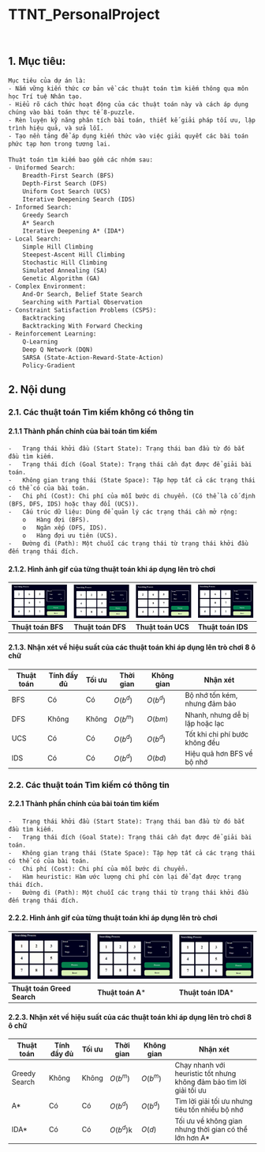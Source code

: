 # TTNT_PersonalProject
 
## 1.	Mục tiêu:
    Mục tiêu của dự án là:
    - Nắm vững kiến thức cơ bản về các thuật toán tìm kiếm thông qua môn học Trí tuệ Nhân tạo.  
    - Hiểu rõ cách thức hoạt động của các thuật toán này và cách áp dụng chúng vào bài toán thực tế 8-puzzle.  
    - Rèn luyện kỹ năng phân tích bài toán, thiết kế giải pháp tối ưu, lập trình hiệu quả, và sửa lỗi.  
    - Tạo nền tảng để áp dụng kiến thức vào việc giải quyết các bài toán phức tạp hơn trong tương lai.  

    Thuật toán tìm kiếm bao gồm các nhóm sau:
    - Uniformed Search: 
        Breadth-First Search (BFS)
        Depth-First Search (DFS)
        Uniform Cost Search (UCS)
        Iterative Deepening Search (IDS)
    - Informed Search: 
        Greedy Search
        A* Search
        Iterative Deepening A* (IDA*)
    - Local Search: 
        Simple Hill Climbing
        Steepest-Ascent Hill Climbing
        Stochastic Hill Climbing
        Simulated Annealing (SA)
        Genetic Algorithm (GA)
    - Complex Environment: 
        And-Or Search, Belief State Search
        Searching with Partial Observation
    - Constraint Satisfaction Problems (CSPS): 
        Backtracking
        Backtracking With Forward Checking
    - Reinforcement Learning: 
        Q-Learning
        Deep Q Network (DQN)
        SARSA (State-Action-Reward-State-Action)
        Policy-Gradient

## 2. Nội dung
### 2.1. Các thuật toán Tìm kiếm không có thông tin
#### 2.1.1 Thành phần chính của bài toán tìm kiếm
    -	Trạng thái khởi đầu (Start State): Trạng thái ban đầu từ đó bắt đầu tìm kiếm.
    -	Trạng thái đích (Goal State): Trạng thái cần đạt được để giải bài toán.
    -	Không gian trạng thái (State Space): Tập hợp tất cả các trạng thái có thể có của bài toán.
    -	Chi phí (Cost): Chi phí của mỗi bước di chuyển. (Có thể là cố định (BFS, DFS, IDS) hoặc thay đổi (UCS)).
    -	Cấu trúc dữ liệu: Dùng để quản lý các trạng thái cần mở rộng:
        o	Hàng đợi (BFS).
        o	Ngăn xếp (DFS, IDS).
        o	Hàng đợi ưu tiên (UCS).
    -	Đường đi (Path): Một chuỗi các trạng thái từ trạng thái khởi đầu đến trạng thái đích.
#### 2.1.2. Hình ảnh gif của từng thuật toán khi áp dụng lên trò chơi 

| ![GIF 1](gif/bfs.gif) | ![GIF 2](gif/dfs.gif) | ![GIF 3](gif/ucs.gif) | ![GIF 4](gif/ids.gif) |
|----------------------------|----------------------------|----------------------------|----------------------------|
| **Thuật toán BFS**                  | **Thuật toán DFS**                  | **Thuật toán UCS**                  | **Thuật toán IDS**                  |
#### 2.1.3. Nhận xét về hiệu suất của các thuật toán khi áp dụng lên trò chơi 8 ô chữ  

| Thuật toán | Tính đầy đủ | Tối ưu | Thời gian | Không gian	 | Nhận xét |
|-------|-------|-------|-------|-------|-------|
| BFS | Có | Có | $O(b^d)$ | $O(b^d)$ | Bộ nhớ tốn kém, nhưng đảm bảo |
| DFS | Không | Không | $O(b^m)$ | $O(bm)$ | Nhanh, nhưng dễ bị lặp hoặc lạc |
| UCS | Có | Có | $O(b^d)$ | $O(b^d)$ | Tốt khi chi phí bước không đều |
| IDS | Có | Có | $O(b^d)$ | $O(bd)$ | 	Hiệu quả hơn BFS về bộ nhớ |

### 2.2. Các thuật toán Tìm kiếm có thông tin
#### 2.2.1 Thành phần chính của bài toán tìm kiếm
    -	Trạng thái khởi đầu (Start State): Trạng thái ban đầu từ đó bắt đầu tìm kiếm.
    -	Trạng thái đích (Goal State): Trạng thái cần đạt được để giải bài toán.
    -	Không gian trạng thái (State Space): Tập hợp tất cả các trạng thái có thể có của bài toán.
    -	Chi phí (Cost): Chi phí của mỗi bước di chuyển. 
    -	Hàm heuristic: Hàm ước lượng chi phí còn lại để đạt được trạng thái đích.
    -	Đường đi (Path): Một chuỗi các trạng thái từ trạng thái khởi đầu đến trạng thái đích.
#### 2.2.2. Hình ảnh gif của từng thuật toán khi áp dụng lên trò chơi 

| ![GIF 1](gif/greedy.gif) | ![GIF 2](gif/aStar.gif) | ![GIF 3](gif/ida.gif)|
|----------------------------|----------------------------|----------------------------|
| **Thuật toán Greed Search**                  | **Thuật toán A***                  | **Thuật toán IDA***                  | 
#### 2.2.3. Nhận xét về hiệu suất của các thuật toán khi áp dụng lên trò chơi 8 ô chữ  

| Thuật toán | Tính đầy đủ | Tối ưu | Thời gian | Không gian	 | Nhận xét |
|-------|-------|-------|-------|-------|-------|
| Greedy Search | Không | Không | $O(b^m)$ | $O(b^m)$ | Chạy nhanh với heuristic tốt nhưng không đảm bảo tìm lời giải tối ưu |
| A* | Có | Có | $O(b^d)$ | $O(b^d)$ | Tìm lời giải tối ưu nhưng tiêu tốn nhiều bộ nhớ |
| IDA* | Có | Có | $O(b^d)$k | $O(d)$ | Tối ưu về không gian nhưng thời gian có thể lớn hơn A* |

